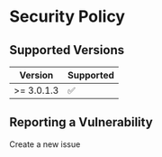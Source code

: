 # Security Policy

## Supported Versions

| Version     | Supported          |
| ----------- | ------------------ |
| >= 3.0.1.3  | :white_check_mark: |

## Reporting a Vulnerability

Create a new issue
